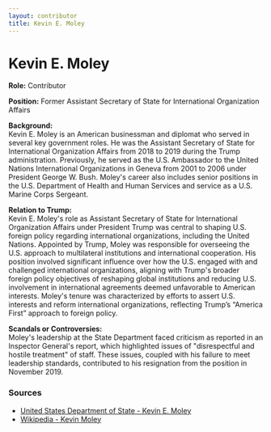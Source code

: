 ```yaml
---
layout: contributor  
title: Kevin E. Moley
---
```


# Kevin E. Moley

**Role:** Contributor

**Position:** Former Assistant Secretary of State for International Organization Affairs

**Background:**  
Kevin E. Moley is an American businessman and diplomat who served in several key government roles. He was the Assistant Secretary of State for International Organization Affairs from 2018 to 2019 during the Trump administration. Previously, he served as the U.S. Ambassador to the United Nations International Organizations in Geneva from 2001 to 2006 under President George W. Bush. Moley's career also includes senior positions in the U.S. Department of Health and Human Services and service as a U.S. Marine Corps Sergeant.

**Relation to Trump:**  
Kevin E. Moley's role as Assistant Secretary of State for International Organization Affairs under President Trump was central to shaping U.S. foreign policy regarding international organizations, including the United Nations. Appointed by Trump, Moley was responsible for overseeing the U.S. approach to multilateral institutions and international cooperation. His position involved significant influence over how the U.S. engaged with and challenged international organizations, aligning with Trump's broader foreign policy objectives of reshaping global institutions and reducing U.S. involvement in international agreements deemed unfavorable to American interests. Moley's tenure was characterized by efforts to assert U.S. interests and reform international organizations, reflecting Trump’s “America First” approach to foreign policy.

**Scandals or Controversies:**  
Moley's leadership at the State Department faced criticism as reported in an Inspector General's report, which highlighted issues of "disrespectful and hostile treatment" of staff. These issues, coupled with his failure to meet leadership standards, contributed to his resignation from the position in November 2019.

### Sources
- [United States Department of State - Kevin E. Moley](https://2017-2021.state.gov/biographies/kevin-e-moley/)
- [Wikipedia - Kevin Moley](https://en.wikipedia.org/wiki/Kevin_Moley)
